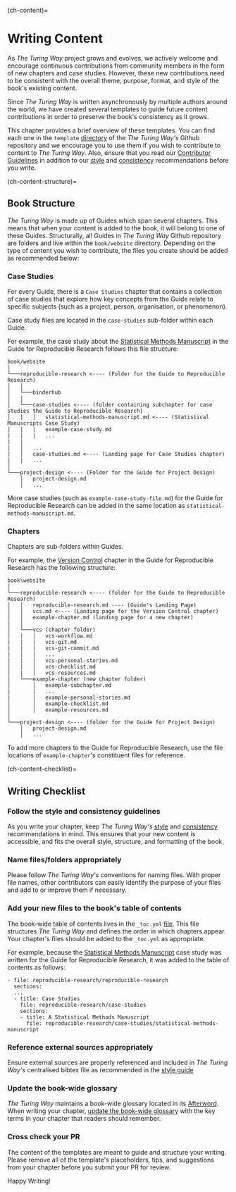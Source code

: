 (ch-content)=
# Writing Content

As _The Turing Way_ project grows and evolves, we actively welcome and encourage continuous contributions from community members in the form of new chapters and case studies. 
However, these new contributions need to be consistent with the overall theme, purpose, format, and style of the book's existing content.

Since _The Turing Way_ is written asynchronously by multiple authors around the world, we have created several templates to guide future content contributions in order to preserve the book's consistency as it grows.

This chapter provides a brief overview of these templates. 
You can find each one in the `template` [directory](https://github.com/alan-turing-institute/the-turing-way/tree/master/book/templates) of the _The Turing Way's_ Github repository and we encourage you to use them if you wish to contribute to content to _The Turing Way_. 
Also, ensure that you read our [Contributor Guidelines](https://github.com/alan-turing-institute/the-turing-way/blob/master/CONTRIBUTING.md) in addition to our [style](https://the-turing-way.netlify.app/community-handbook/style.html) and [consistency](https://the-turing-way.netlify.app/community-handbook/consistency.html) recommendations before you write.

(ch-content-structure)=
## Book Structure

_The Turing Way_ is made up of Guides which span several chapters.
This means that when your content is added to the book, it will belong to one of these Guides.
Structurally, all Guides in _The Turing Way_ Github repository are folders and live within the `book/website` directory. 
Depending on the type of content you wish to contribute, the files you create should be added as recommended below:

### Case Studies

For every Guide, there is a `Case Studies` chapter that contains a collection of case studies that explore how key concepts from the Guide relate to specific subjects (such as a project, person, organisation, or phenomenon).

Case study files are located in the `case-studies` sub-folder within each Guide.

For example, the case study about the [Statistical Methods Manuscript](https://the-turing-way.netlify.app/reproducible-research/case-studies/statistical-methods-manuscript.html) in the Guide for Reproducible Research follows this file structure:

```
book/website
│
└───reproducible-research <---- (Folder for the Guide to Reproducible Research)
│   │
│   └───binderhub
│   │
│   └───case-studies <---- (folder containing subchapter for case studies the Guide to Reproducible Research)
│   |   │   statistical-methods-manuscript.md <---- (Statistical Manuscripts Case Study)
|   |   |   example-case-study.md
|   |   |   ...
|   |
|   |   ...
|   |   case-studies.md <---- (Landing page for Case Studies chapter)
|   |   ...
│   
└───project-design <---- (Folder for the Guide for Project Design)
    │   project-design.md
    │   ...
```

More case studies (such as `example-case-study-file.md`) for the Guide for Reproducible Research can be added in the same location as `statistical-methods-manuscript.md`.

### Chapters

Chapters are sub-folders within Guides.

For example, the [Version Control](https://the-turing-way.netlify.app/reproducible-research/vcs.html) chapter in the Guide for Reproducible Research has the following structure:

```
book\website
│
└───reproducible-research <---- (folder for the Guide to Reproducible Research)
│   │   reproducible-research.md ---- (Guide's Landing Page)
│   │   vcs.md <---- (Landing page for the Version Control chapter)
│   │   example-chapter.md (landing page for a new chapter)
|   |
│   └───vcs (chapter folder)
│   |   │   vcs-workflow.md
|   |   |   vcs-git.md
|   |   |   vcs-git-commit.md
|   |   |   ...
|   |   |   vcs-personal-stories.md
│   |   │   vcs-checklist.md
│   |   │   vcs-resources.md
|   └───example-chapter (new chapter folder)
│       │   example-subchapter.md
|       |   ...
|       |   example-personal-stories.md
│       │   example-checklist.md
│       │   example-resources.md
│   
└───project-design <---- (folder for the Guide for Project Design) 
    │   project-design.md
    │   ...
```

To add more chapters to the Guide for Reproducible Research, 
use the file locations of `example-chapter`'s constituent files for reference.

(ch-content-checklist)=
## Writing Checklist

### Follow the style and consistency guidelines

As you write your chapter, keep _The Turing Way's_ [style](https://the-turing-way.netlify.app/community-handbook/style.html) and [consistency](https://the-turing-way.netlify.app/community-handbook/consistency.html) recommendations in mind.
This ensures that your new content is accessible, and fits the overall style, structure, and formatting of the book.

### Name files/folders appropriately

Please follow _The Turing Way's_ conventions for naming files.
With proper file names, other contributors can easily identify the purpose of your files and add to or improve them if necessary. 


### Add your new files to the book's table of contents

The book-wide table of contents lives in the `_toc.yml` [file](https://github.com/alan-turing-institute/the-turing-way/blob/master/book/website/_toc.yml).
This file structures _The Turing Way_ and defines the order in which chapters appear.
Your chapter's files should be added to the `_toc.yml` as appropriate.

For example, because the [Statistical Methods Manuscript](https://the-turing-way.netlify.app/reproducible-research/case-studies/statistical-methods-manuscript.html) case study was written for the Guide for Reproducible Research, it was added to the table of contents as follows:


```
- file: reproducible-research/reproducible-research
  sections:
  ...
  - title: Case Studies
    file: reproducible-research/case-studies
    sections:
    - title: A Statistical Methods Manuscript
      file: reproducible-research/case-studies/statistical-methods-manuscript
```

### Reference external sources appropriately

Ensure external sources are properly referenced and included in _The Turing Way's_ centralised bibtex file as recommended in the [style guide](https://the-turing-way.netlify.app/community-handbook/style/style-citing.html)

### Update the book-wide glossary

_The Turing Way_ maintains a book-wide glossary located in its [Afterword](https://the-turing-way.netlify.app/afterword/glossary.html).
When writing your chapter, [update the book-wide glossary](https://the-turing-way.netlify.app/community-handbook/style/style-more-styling.html) with the key terms in your chapter that readers should remember.



### Cross check your PR

The content of the templates are meant to guide and structure your writing.
Please remove all of the template's placeholders, tips, and suggestions from your chapter before you submit your PR for review.

Happy Writing!

